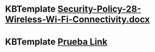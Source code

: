 # KBTemplate [Security-Policy-28-Wireless-Wi-Fi-Connectivity.docx](https://github.com/gasaris/KBTemplate/files/6982469/Security-Policy-28-Wireless-Wi-Fi-Connectivity.docx)
# KBTemplate [Prueba Link](https://docs.google.com/document/d/1lb8UKq9M4paTYIgPcm5jki2ffP1juFQftdPit1Mz73A/edit)
